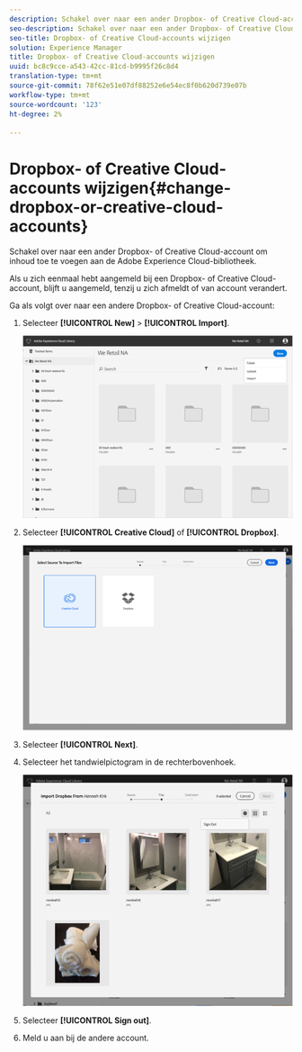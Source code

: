 ```yaml
---
description: Schakel over naar een ander Dropbox- of Creative Cloud-account om inhoud toe te voegen aan de Adobe Experience Cloud-bibliotheek.
seo-description: Schakel over naar een ander Dropbox- of Creative Cloud-account om inhoud toe te voegen aan de Adobe Experience Cloud-bibliotheek.
seo-title: Dropbox- of Creative Cloud-accounts wijzigen
solution: Experience Manager
title: Dropbox- of Creative Cloud-accounts wijzigen
uuid: bc8c9cce-a543-42cc-81cd-b9995f26c8d4
translation-type: tm+mt
source-git-commit: 78f62e51e07df88252e6e54ec8f0b620d739e07b
workflow-type: tm+mt
source-wordcount: '123'
ht-degree: 2%

---
```



# Dropbox- of Creative Cloud-accounts wijzigen{#change-dropbox-or-creative-cloud-accounts}

Schakel over naar een ander Dropbox- of Creative Cloud-account om inhoud toe te voegen aan de Adobe Experience Cloud-bibliotheek.

Als u zich eenmaal hebt aangemeld bij een Dropbox- of Creative Cloud-account, blijft u aangemeld, tenzij u zich afmeldt of van account verandert.

Ga als volgt over naar een andere Dropbox- of Creative Cloud-account:

1. Selecteer **[!UICONTROL New]** > **[!UICONTROL Import]**.

   ![](assets/library_new_folder_upload.png)

1. Selecteer **[!UICONTROL Creative Cloud]** of **[!UICONTROL Dropbox]**.

   ![](assets/library_import_cc.png)

1. Selecteer **[!UICONTROL Next]**.
1. Selecteer het tandwielpictogram in de rechterbovenhoek.

   ![](assets/library_switch_accounts.png)

1. Selecteer **[!UICONTROL Sign out]**.
1. Meld u aan bij de andere account.

